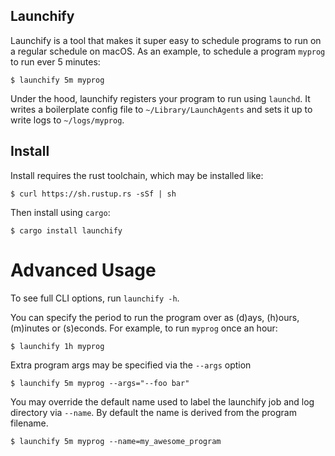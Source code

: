 Launchify
---------

Launchify is a tool that makes it super easy to schedule programs to run on
a regular schedule on macOS. As an example, to schedule a program `myprog` to
run ever 5 minutes:

```$ launchify 5m myprog```

Under the hood, launchify registers your program to run using `launchd`. It
writes a boilerplate config file to `~/Library/LaunchAgents` and sets it up to
write logs to `~/logs/myprog`.

Install
-------

Install requires the rust toolchain, which may be installed like:

```$ curl https://sh.rustup.rs -sSf | sh```

Then install using `cargo`:

```$ cargo install launchify```

Advanced Usage
==============

To see full CLI options, run `launchify -h`.

You can specify the period to run the program over as (d)ays, (h)ours, (m)inutes
or (s)econds. For example, to run `myprog` once an hour:

```$ launchify 1h myprog```

Extra program args may be specified via the `--args` option

```$ launchify 5m myprog --args="--foo bar"```

You may override the default name used to label the launchify job and log
directory via `--name`. By default the name is derived from the program filename.

```$ launchify 5m myprog --name=my_awesome_program```